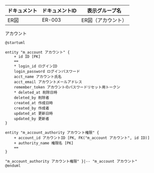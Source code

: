 ドキュメント|ドキュメントID|表示グループ名    
------------|--------------|------------------
ER図        |ER-003        |ER図（アカウント）

アカウント

```plantuml
@startuml 

entity "m_account アカウント" {
    + id ID [PK]
    ==
    * login_id ログインID
    login_password ログインパスワード
    acct_name アカウント氏名
    acct_email アカウントメールアドレス
    remember_token アカウントのパスワードリセット用トークン
    * deleted_at 削除日時
    deleted_by 削除者
    created_at 作成日時
    created_by 作成者
    updated_at 更新日時
    updated_by 更新者
}

entity "m_account_authority アカウント権限" {
    + account_id アカウントID [PK, FK("m_account アカウント", id ID)]
    + authority_name 権限名 [PK]
    ==
}

"m_account_authority アカウント権限" }|-- "m_account アカウント"
@enduml
```
